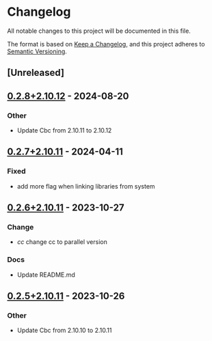 # Changelog
All notable changes to this project will be documented in this file.

The format is based on [Keep a Changelog](https://keepachangelog.com/en/1.0.0/),
and this project adheres to [Semantic Versioning](https://semver.org/spec/v2.0.0.html).

## [Unreleased]

## [0.2.8+2.10.12](https://github.com/Maroon502/cbc-src/compare/v0.2.7+2.10.11...v0.2.8+2.10.12) - 2024-08-20

### Other
- Update Cbc from 2.10.11 to 2.10.12

## [0.2.7+2.10.11](https://github.com/Maroon502/cbc-src/compare/v0.2.6+2.10.11...v0.2.7+2.10.11) - 2024-04-11

### Fixed
- add more flag when linking libraries from system

## [0.2.6+2.10.11](https://github.com/Maroon502/cbc-src/compare/v0.2.5+2.10.11...v0.2.6+2.10.11) - 2023-10-27

### Change
- *cc* change cc to parallel version

### Docs
- Update README.md

## [0.2.5+2.10.11](https://github.com/Maroon502/cbc-src/compare/v0.2.4+2.10.10...v0.2.5+2.10.11) - 2023-10-26

### Other
- Update Cbc from 2.10.10 to 2.10.11
